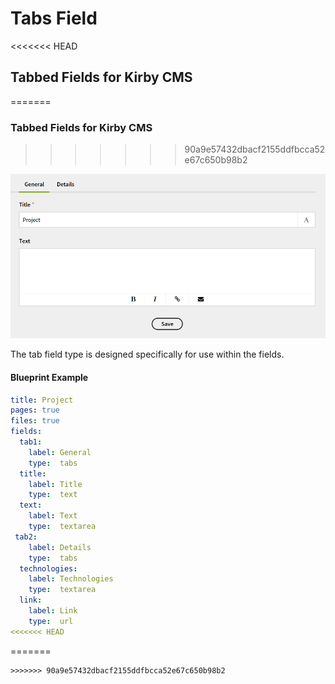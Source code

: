 # Tabs Field
<<<<<<< HEAD
## Tabbed Fields for Kirby CMS
=======
### Tabbed Fields for Kirby CMS
>>>>>>> 90a9e57432dbacf2155ddfbcca52e67c650b98b2

![Tabs](/tabfield.png)

The tab field type is designed specifically for use within the fields.

#### Blueprint Example
``` YAML
title: Project
pages: true
files: true
fields:
  tab1:
    label: General
    type:  tabs
  title:
    label: Title
    type:  text
  text:
    label: Text
    type:  textarea
 tab2:
    label: Details
    type:  tabs
  technologies:
    label: Technologies
    type:  textarea
  link:
    label: Link
    type:  url
<<<<<<< HEAD
```
=======
```
>>>>>>> 90a9e57432dbacf2155ddfbcca52e67c650b98b2
